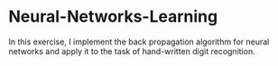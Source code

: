 # Neural-Networks-Learning
In this exercise, I implement the back propagation algorithm for neural networks and apply it to the task of hand-written digit recognition. 
